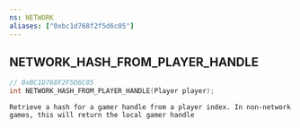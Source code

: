 ```yaml
---
ns: NETWORK
aliases: ["0xbc1d768f2f5d6c05"]
---
```

## NETWORK_HASH_FROM_PLAYER_HANDLE

```c
// 0xBC1D768F2F5D6C05
int NETWORK_HASH_FROM_PLAYER_HANDLE(Player player);
```

```
Retrieve a hash for a gamer handle from a player index. In non-network games, this will return the local gamer handle
```
